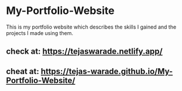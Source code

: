 # My-Portfolio-Website
This is my portfolio website which describes the skills I gained and the projects I made using them.

## check at: https://tejaswarade.netlify.app/
## cheat at: https://tejas-warade.github.io/My-Portfolio-Website/
